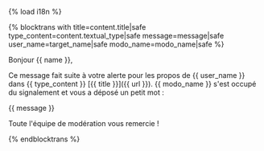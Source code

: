 {% load i18n %}

{% blocktrans with title=content.title|safe type_content=content.textual_type|safe message=message|safe user_name=target_name|safe modo_name=modo_name|safe %}

Bonjour {{ name }},

Ce message fait suite à votre alerte pour les propos de {{ user_name }}
dans {{ type_content }} [{{ title }}]({{ url }}). {{ modo_name }} s'est 
occupé du signalement et vous a déposé un petit mot :

{{ message }}

Toute l'équipe de modération vous remercie !

{%  endblocktrans %}

